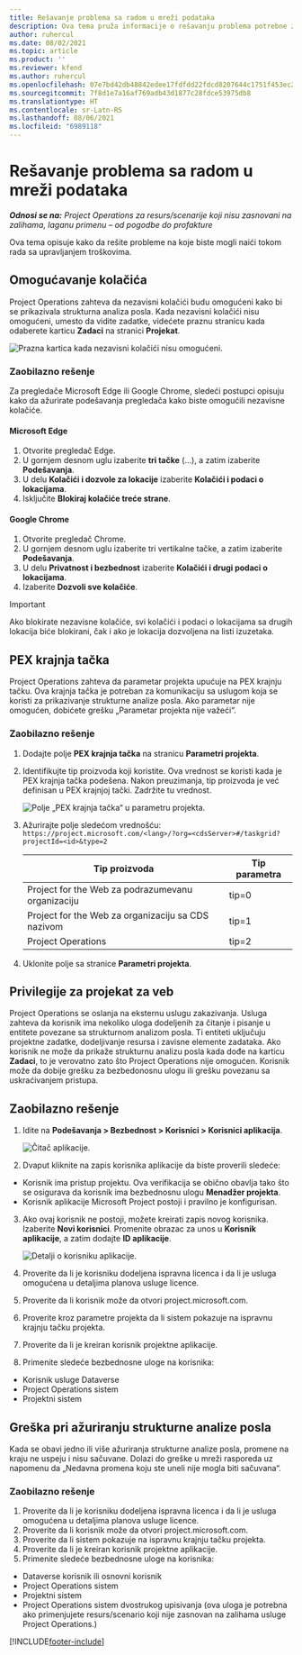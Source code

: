 ```yaml
---
title: Rešavanje problema sa radom u mreži podataka
description: Ova tema pruža informacije o rešavanju problema potrebne za rad u mreži zadataka.
author: ruhercul
ms.date: 08/02/2021
ms.topic: article
ms.product: ''
ms.reviewer: kfend
ms.author: ruhercul
ms.openlocfilehash: 07e7bd42db48842edee17fdfdd22fdcd8207644c1751f453ec29c3194aac625e
ms.sourcegitcommit: 7f8d1e7a16af769adb43d1877c28fdce53975db8
ms.translationtype: HT
ms.contentlocale: sr-Latn-RS
ms.lasthandoff: 08/06/2021
ms.locfileid: "6989118"
---
```

# <a name="troubleshoot-working-in-the-task-grid"></a>Rešavanje problema sa radom u mreži podataka 

_**Odnosi se na:** Project Operations za resurs/scenarije koji nisu zasnovani na zalihama, laganu primenu – od pogodbe do profakture_

Ova tema opisuje kako da rešite probleme na koje biste mogli naići tokom rada sa upravljanjem troškovima.

## <a name="enable-cookies"></a>Omogućavanje kolačića

Project Operations zahteva da nezavisni kolačići budu omogućeni kako bi se prikazivala strukturna analiza posla. Kada nezavisni kolačići nisu omogućeni, umesto da vidite zadatke, videćete praznu stranicu kada odaberete karticu **Zadaci** na stranici **Projekat**.

![Prazna kartica kada nezavisni kolačići nisu omogućeni.](media/blankschedule.png)


### <a name="workaround"></a>Zaobilazno rešenje
Za pregledače Microsoft Edge ili Google Chrome, sledeći postupci opisuju kako da ažurirate podešavanja pregledača kako biste omogućili nezavisne kolačiće.

#### <a name="microsoft-edge"></a>Microsoft Edge

1. Otvorite pregledač Edge.
2. U gornjem desnom uglu izaberite **tri tačke** (...), a zatim izaberite **Podešavanja**.
3. U delu **Kolačići i dozvole za lokacije** izaberite **Kolačići i podaci o lokacijama**.
4. Isključite **Blokiraj kolačiće treće strane**.

#### <a name="google-chrome"></a>Google Chrome

1. Otvorite pregledač Chrome.
2. U gornjem desnom uglu izaberite tri vertikalne tačke, a zatim izaberite **Podešavanja**.
3. U delu **Privatnost i bezbednost** izaberite **Kolačići i drugi podaci o lokacijama**.
4. Izaberite **Dozvoli sve kolačiće**.

> [!IMPORTANT]
> Ako blokirate nezavisne kolačiće, svi kolačići i podaci o lokacijama sa drugih lokacija biće blokirani, čak i ako je lokacija dozvoljena na listi izuzetaka.

## <a name="pex-endpoint"></a>PEX krajnja tačka

Project Operations zahteva da parametar projekta upućuje na PEX krajnju tačku. Ova krajnja tačka je potreban za komunikaciju sa uslugom koja se koristi za prikazivanje strukturne analize posla. Ako parametar nije omogućen, dobićete grešku „Parametar projekta nije važeći“. 

### <a name="workaround"></a>Zaobilazno rešenje

1. Dodajte polje **PEX krajnja tačka** na stranicu **Parametri projekta**.
2. Identifikujte tip proizvoda koji koristite. Ova vrednost se koristi kada je PEX krajnja tačka podešena. Nakon preuzimanja, tip proizvoda je već definisan u PEX krajnjoj tački. Zadržite tu vrednost. 
   
    ![Polje „PEX krajnja tačka“ u parametru projekta.](media/pex-endpoint.png)

3. Ažurirajte polje sledećom vrednošću: `https://project.microsoft.com/<lang>/?org=<cdsServer>#/taskgrid?projectId=<id>&type=2`

   
   | Tip proizvoda                         | Tip parametra |
   |--------------------------------------|----------------|
   | Project for the Web za podrazumevanu organizaciju   | tip=0         |
   | Project for the Web za organizaciju sa CDS nazivom | tip=1         |
   | Project Operations                   | tip=2         |
   
4. Uklonite polje sa stranice **Parametri projekta**.

## <a name="privileges-for-project-for-the-web"></a>Privilegije za projekat za veb

Project Operations se oslanja na eksternu uslugu zakazivanja. Usluga zahteva da korisnik ima nekoliko uloga dodeljenih za čitanje i pisanje u entitete povezane sa strukturnom analizom posla. Ti entiteti uključuju projektne zadatke, dodeljivanje resursa i zavisne elemente zadataka. Ako korisnik ne može da prikaže strukturnu analizu posla kada dođe na karticu **Zadaci**, to je verovatno zato što Project Operations nije omogućen. Korisnik može da dobije grešku za bezbedonosnu ulogu ili grešku povezanu sa uskraćivanjem pristupa.


## <a name="workaround"></a>Zaobilazno rešenje

1. Idite na **Podešavanja > Bezbednost > Korisnici > Korisnici aplikacija**.  

   ![Čitač aplikacije.](media/applicationuser.jpg)
   
2. Dvaput kliknite na zapis korisnika aplikacije da biste proverili sledeće:

 - Korisnik ima pristup projektu. Ova verifikacija se obično obavlja tako što se osigurava da korisnik ima bezbednosnu ulogu **Menadžer projekta**.
 - Korisnik aplikacije Microsoft Project postoji i pravilno je konfigurisan.
 
3. Ako ovaj korisnik ne postoji, možete kreirati zapis novog korisnika. Izaberite **Novi korisnici**. Promenite obrazac za unos u **Korisnik aplikacije**, a zatim dodajte **ID aplikacije**.

   ![Detalji o korisniku aplikacije.](media/applicationuserdetails.jpg)

4. Proverite da li je korisniku dodeljena ispravna licenca i da li je usluga omogućena u detaljima planova usluge licence.
5. Proverite da li korisnik može da otvori project.microsoft.com.
6. Proverite kroz parametre projekta da li sistem pokazuje na ispravnu krajnju tačku projekta.
7. Proverite da li je kreiran korisnik projektne aplikacije.
8. Primenite sledeće bezbednosne uloge na korisnika:

  - Korisnik usluge Dataverse
  - Project Operations sistem
  - Projektni sistem

## <a name="error-when-updating-the-work-breakdown-structure"></a>Greška pri ažuriranju strukturne analize posla

Kada se obavi jedno ili više ažuriranja strukturne analize posla, promene na kraju ne uspeju i nisu sačuvane. Dolazi do greške u mreži rasporeda uz napomenu da „Nedavna promena koju ste uneli nije mogla biti sačuvana“.

### <a name="workaround"></a>Zaobilazno rešenje

1. Proverite da li je korisniku dodeljena ispravna licenca i da li je usluga omogućena u detaljima planova usluge licence.
2. Proverite da li korisnik može da otvori project.microsoft.com.
3. Proverite da li sistem pokazuje na ispravnu krajnju tačku projekta.
4. Proverite da li je kreiran korisnik projektne aplikacije.
5. Primenite sledeće bezbednosne uloge na korisnika:
  
  - Dataverse korisnik ili osnovni korisnik
  - Project Operations sistem
  - Projektni sistem
  - Project Operations sistem dvostrukog upisivanja (ova uloga je potrebna ako primenjujete resurs/scenario koji nije zasnovan na zalihama usluge Project Operations.)


[!INCLUDE[footer-include](../includes/footer-banner.md)]
